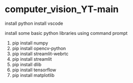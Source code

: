 # computer_vision_YT-main
install python
install vscode

install some basic python libraries using command prompt
 
1. pip install numpy
2. pip install opencv-python
3. pip install streamlit-webrtc
4. pip install streamlit
5. pip install dlib
6. pip install tensorflow
7. pip install matplotlib
